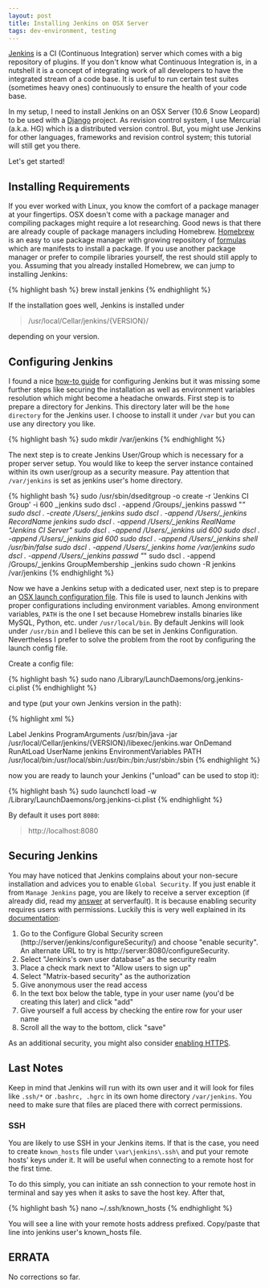 ```yaml
---
layout: post
title: Installing Jenkins on OSX Server
tags: dev-environment, testing
---
```

[Jenkins](http://jenkins-ci.org "Jenkins Official Website") is a CI (Continuous Integration) server which comes with a big repository of plugins. If you don't know what Continuous Integration is, in a nutshell it is a concept of integrating work of all developers to have the integrated stream of a code base. It is useful to run certain test suites (sometimes heavy ones) continuously to ensure the health of your code base.

In my setup, I need to install Jenkins on an OSX Server (10.6 Snow Leopard) to be used with a [Django](https://www.djangoproject.com "Django Official Website") project. As revision control system, I use Mercurial (a.k.a. HG) which is a distributed version control. But, you might use Jenkins for other languages, frameworks and revision control system; this tutorial will still get you there.

Let's get started!

## Installing Requirements ##
If you ever worked with Linux, you know the comfort of a package manager at your fingertips. OSX doesn't come with a package manager and compiling packages might require a lot researching. Good news is that there are already couple of package managers including Homebrew. [Homebrew](http://brew.sh "Homebrew Official Website") is an easy to use package manager with growing repository of [formulas](https://github.com/Homebrew/homebrew/tree/master/Library/Formula) which are manifests to install a package. If you use another package manager or prefer to compile libraries yourself, the rest should still apply to you. Assuming that you already installed Homebrew, we can jump to installing Jenkins:

{% highlight bash %}
brew install jenkins
{% endhighlight %}

If the installation goes well, Jenkins is installed under 

>/usr/local/Cellar/jenkins/{VERSION}/

depending on your version.

## Configuring Jenkins ##
I found a nice [how-to guide](http://shashikantjagtap.net/adventures-with-jenkins-macosx-linux/) for configuring Jenkins but it was missing some further steps like securing the installation as well as environment variables resolution which might become a headache onwards. First step is to prepare a directory for Jenkins. This directory later will be the `home directory`
for the Jenkins user. I choose to install it under `/var` but you can use any directory you like.

{% highlight bash %}
sudo mkdir /var/jenkins
{% endhighlight %}

The next step is to create Jenkins User/Group which is necessary for a proper server setup. You would like to keep the server instance contained within its own user/group as a security measure. Pay attention that `/var/jenkins` is set as jenkins user's home directory.

{% highlight bash %}
sudo /usr/sbin/dseditgroup -o create -r 'Jenkins CI Group' -i 600 _jenkins
sudo dscl . -append /Groups/_jenkins passwd "*"
sudo dscl . -create /Users/_jenkins
sudo dscl . -append /Users/_jenkins RecordName jenkins
sudo dscl . -append /Users/_jenkins RealName "Jenkins CI Server"
sudo dscl . -append /Users/_jenkins uid 600
sudo dscl . -append /Users/_jenkins gid 600
sudo dscl . -append /Users/_jenkins shell /usr/bin/false
sudo dscl . -append /Users/_jenkins home /var/jenkins
sudo dscl . -append /Users/_jenkins passwd "*"
sudo dscl . -append /Groups/_jenkins GroupMembership _jenkins
sudo chown -R jenkins /var/jenkins
{% endhighlight %}

Now we have a Jenkins setup with a dedicated user, next step is to prepare an [OSX launch configuration file](https://developer.apple.com/library/mac/documentation/Darwin/Reference/ManPages/man5/launchd.plist.5.html). This file is used to launch Jenkins with proper configurations including environment variables. Among environment variables, `PATH` is the one I set because Homebrew installs binaries like MySQL, Python, etc. under `/usr/local/bin`. By default Jenkins will look under `/usr/bin` and I believe this can be set in Jenkins Configuration. Nevertheless I prefer to solve the problem from the root by configuring the launch config file.

Create a config file:

{% highlight bash %}
sudo nano /Library/LaunchDaemons/org.jenkins-ci.plist
{% endhighlight %}

and type (put your own Jenkins version in the path):

{% highlight xml %}
<?xml version="1.0" encoding="UTF-8"?>
<!DOCTYPE plist PUBLIC "-//Apple//DTD PLIST 1.0//EN" "http://www.apple.com/DTDs/PropertyList-1.0.dtd">
<plist version="1.0">
<dict>
<key>Label</key>
<string>Jenkins</string>
<key>ProgramArguments</key>
<array>
<string>/usr/bin/java</string>
<string>-jar</string>
<string>/usr/local/Cellar/jenkins/{VERSION}/libexec/jenkins.war</string>
</array>
<key>OnDemand</key>
<false/>
<key>RunAtLoad</key>
<true/>
<key>UserName</key>
<string>jenkins</string>
<key>EnvironmentVariables</key>
<dict>
    <key>PATH</key>
    <string>/usr/local/bin:/usr/local/sbin:/usr/bin:/bin:/usr/sbin:/sbin</string>
</dict>
</dict>
</plist>
{% endhighlight %}

now you are ready to launch your Jenkins ("unload" can be used to stop it):

{% highlight bash %}
sudo launchctl load -w /Library/LaunchDaemons/org.jenkins-ci.plist
{% endhighlight %}

By default it uses port `8080`:

> http://localhost:8080


## Securing Jenkins ##
You may have noticed that Jenkins complains about your non-secure installation and advices you to enable `Global Security`. If you just enable it from `Manage Jenkins` page, you are likely to receive a server exception (if already did, read my [answer](http://serverfault.com/a/603926/149369) at serverfault). It is because enabling security requires users with permissions. Luckily this is very well explained in its [documentation](https://wiki.jenkins-ci.org/display/JENKINS/Standard+Security+Setup):

1. Go to the Configure Global Security screen (http://server/jenkins/configureSecurity/) and choose "enable security". An alternate URL to try is http://server:8080/configureSecurity.
2. Select "Jenkins's own user database" as the security realm
3. Place a check mark next to "Allow users to sign up"
4. Select "Matrix-based security" as the authorization
5. Give anonymous user the read access
6. In the text box below the table, type in your user name (you'd be creating this later) and click "add"
7. Give yourself a full access by checking the entire row for your user name
8. Scroll all the way to the bottom, click "save"

As an additional security, you might also consider [enabling HTTPS](https://wiki.jenkins-ci.org/display/JENKINS/Starting+and+Accessing+Jenkins).

## Last Notes ##
Keep in mind that Jenkins will run with its own user and it will look for files like `.ssh/*` or `.bashrc, .hgrc` in its own home directory `/var/jenkins`. You need to make sure that files are placed there with correct permissions.

### SSH ###
You are likely to use SSH in your Jenkins items. If that is the case, you need to create `known_hosts` file under `\var\jenkins\.ssh\` and put your remote hosts' keys under it. It will be useful when connecting to a remote host for the first time.

To do this simply, you can initiate an ssh connection to your remote host in terminal and say yes when it asks to save the host key. After that, 

{% highlight bash %}
nano ~/.ssh/known_hosts
{% endhighlight %}

You will see a line with your remote hosts address prefixed. Copy/paste that line into jenkins user's known_hosts file.

## ERRATA ##
No corrections so far.